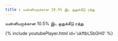 ```yaml
---
title : வன்னியருக்கான 10.5% இட ஒதுக்கீடு ரத்து
---
```


வன்னியருக்கான 10.5% இட ஒதுக்கீடு ரத்து



{% include youtubePlayer.html id='ukftbL5bGH0' %}
